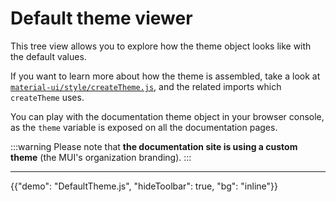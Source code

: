 # Default theme viewer

<p class="description">This tree view allows you to explore how the theme object looks like with the default values.</p>

If you want to learn more about how the theme is assembled, take a look at [`material-ui/style/createTheme.js`](https://github.com/mui/material-ui/blob/-/packages/mui-material/src/styles/createTheme.js),
and the related imports which `createTheme` uses.

You can play with the documentation theme object in your browser console,
as the `theme` variable is exposed on all the documentation pages.

:::warning
Please note that **the documentation site is using a custom theme** (the MUI's organization branding).
:::

<hr/>

{{"demo": "DefaultTheme.js", "hideToolbar": true, "bg": "inline"}}
